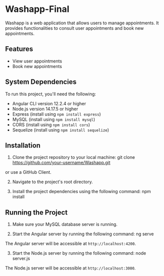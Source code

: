 # Washapp-Final

Washapp is a web application that allows users to manage appointments. It provides functionalities to consult user appointments and book new appointments.

## Features

- View user appointments
- Book new appointments

## System Dependencies

To run this project, you'll need the following:

- Angular CLI version 12.2.4 or higher
- Node.js version 14.17.5 or higher
- Express (install using `npm install express`)
- MySQL (install using `npm install mysql`)
- CORS (install using `npm install cors`)
- Sequelize (install using `npm install sequelize`)

## Installation

1. Clone the project repository to your local machine:
git clone https://github.com/your-username/Washapp.git

or use a GitHub Client.

2. Navigate to the project's root directory.

3. Install the project dependencies using the following command:
npm install

## Running the Project

1. Make sure your MySQL database server is running.

2. Start the Angular server by running the following command:
ng serve

The Angular server will be accessible at `http://localhost:4200`.

3. Start the Node.js server by running the following command:
node server.js

The Node.js server will be accessible at `http://localhost:3000`.

